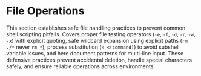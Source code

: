 # File Operations

This section establishes safe file handling practices to prevent common shell scripting pitfalls. Covers proper file testing operators (`-e`, `-f`, `-d`, `-r`, `-w`, `-x`) with explicit quoting, safe wildcard expansion using explicit paths (`rm ./*` never `rm *`), process substitution (`< <(command)`) to avoid subshell variable issues, and here document patterns for multi-line input. These defensive practices prevent accidental deletion, handle special characters safely, and ensure reliable operations across environments.
